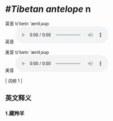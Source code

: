 # ***\#Tibetan antelope*** n
英音 tɪ'betn 'æntlˌəʊp  
英音
<audio src="./media/Tibetan antelope1.aac" controls="controls"></audio>

美音 tɪ'betn 'æntlˌəʊp  
美音
<audio src="./media/Tibetan antelope2.aac" controls="controls"></audio>



| 词频 1 |  

英文释义
---
### 1.**藏羚羊**  


